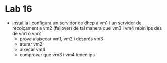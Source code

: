 # Lab 16
- instal·la i configura un servidor de dhcp a vm1 i un servidor de recolçament a vm2 (failover) de tal manera que vm3 i vm4 rebin ips des de vm1 o vm2
  - prova a aixecar vm1, vm2 i després vm3
  - aturar vm2
  - aixecar vm4
  - comprovar que vm3 i vm4 tenen ips
